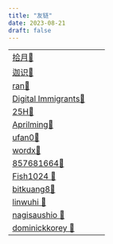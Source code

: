 ```yaml
---
title: "友链"
date: 2023-08-21
draft: false
---
```



|                                                             |        |   |
|-------------------------------------------------------------|--------|-------|
| [拾月🔗](https://www.skyue.com/)                              |  |   |
| [迦识🔗](https://www.wejias.com/)                             |  |   |
| [ran🔗](https://chaxus.github.io/ran/)                      |  |   |
| [Digital Immigrants🔗](https://blog.digitalimmigrants.org/) |  |   |
| [25H🔗](https://t.arae.cc/links/)                           |  |   |
| [Aprilming🔗](https://blog.aprilming.icu/)                  |  |   |
| [ufan0🔗](https://allinprogram.com/)                        |  |   |
| [wordx🔗](https://yesmore.cc)                               |  |   |
| [857681664🔗](https://blog.zshnb.com)                       |        |   |
| [Fish1024 🔗](https://muddyflow.com)                        |        |   |
| [bitkuang8🔗](https://zhulijun.club)                        |        |   |
| [linwuhi 🔗](www.coding-time.cn)                            |        |   |
| [nagisaushio 🔗](https://i.hsfzxjy.site)                    |        |   |
| [dominickkorey 🔗](https://booop.net/)                      |        |   |





 


